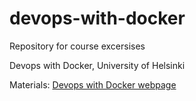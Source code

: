 # devops-with-docker
Repository for course excersises

Devops with Docker, University of Helsinki 

Materials: [Devops with Docker webpage](https://devopswithdocker.com/)
